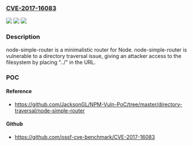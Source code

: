 ### [CVE-2017-16083](https://cve.mitre.org/cgi-bin/cvename.cgi?name=CVE-2017-16083)
![](https://img.shields.io/static/v1?label=Product&message=node-simple-router%20node%20module&color=blue)
![](https://img.shields.io/static/v1?label=Version&message=%3C%3D0.10.0%20&color=brightgreen)
![](https://img.shields.io/static/v1?label=Vulnerability&message=Path%20Traversal%20(CWE-22)&color=brightgreen)

### Description

node-simple-router is a minimalistic router for Node. node-simple-router is vulnerable to a directory traversal issue, giving an attacker access to the filesystem by placing "../" in the URL.

### POC

#### Reference
- https://github.com/JacksonGL/NPM-Vuln-PoC/tree/master/directory-traversal/node-simple-router

#### Github
- https://github.com/ossf-cve-benchmark/CVE-2017-16083

